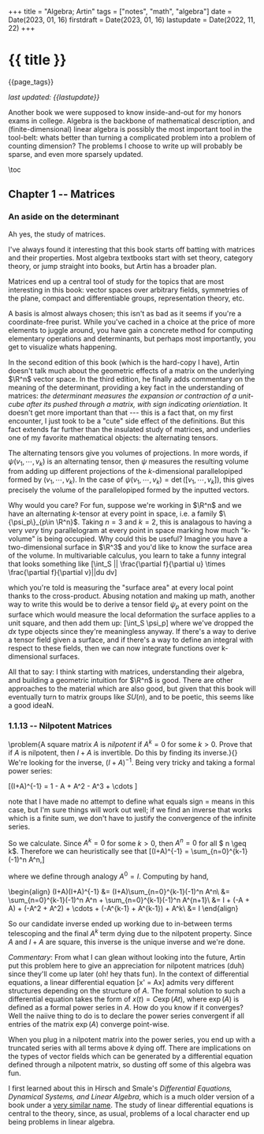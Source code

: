 +++
title = "Algebra; Artin"
tags = ["notes", "math", "algebra"]
date = Date(2023, 01, 16)
firstdraft = Date(2023, 01, 16)
lastupdate = Date(2022, 11, 22)
+++

# {{ title }}

{{page_tags}}

*last updated: {{lastupdate}}*

Another book we were supposed to know inside-and-out for my honors
exams in college. Algebra is the backbone of mathematical description,
and (finite-dimensional) linear algebra is possibly the most important
tool in the tool-belt: whats better than turning a complicated problem
into a problem of counting dimension? The problems I choose to write
up will probably be sparse, and even more sparsely updated.

\toc 

## Chapter 1 -- Matrices
### An aside on the determinant
Ah yes, the study of matrices.

I've always found it interesting that this book starts off batting
with matrices and their properties. Most algebra textbooks start with
set theory, category theory, or jump straight into books, but Artin
has a broader plan.

Matrices end up a central tool of study for the topics that are most
interesting in this book: vector spaces over arbitrary fields,
symmetries of the plane, compact and differentiable groups,
representation theory, etc. 

A basis is almost always chosen; this isn't as bad as it seems if
you're a coordinate-free purist. While you've cached in a choice at
the price of more elements to juggle around, you have gain a concrete
method for computing elementary operations and determinants, but
perhaps most importantly, you get to visualize whats happening.

In the second edition of this book (which is the hard-copy I have),
Artin doesn't talk much about the geometric effects of a matrix on the
underlying $\R^n$ vector space. In the third edition, he finally adds
commentary on the meaning of the determinant, providing a key fact in
the understanding of matrices: *the determinant measures the expansion
or contraction of a unit-cube after its pushed through a matrix, with
sign indicating orientiation*. It doesn't get more important than
that --- this is a fact that, on my first encounter, I just took to be
a "cute" side effect of the definitions. But this fact extends far
further than the insulated study of matrices, and underlies one of my
favorite mathematical objects: the alternating tensors.

The alternating tensors give you volumes of projections. In more
words, if $\psi(v_1,\cdots,v_k)$ is an alternating tensor, then $\psi$
measures the resulting volume from adding up different projections of
the $k$-dimensional parallelopiped formed by $(v_1,\cdots,v_k)$. In
the case of $\psi(v_1,\cdots,v_k) = \det([v_1,\cdots,v_k])$, this
gives precisely the volume of the parallelopiped formed by the
inputted vectors.

Why would you care? For fun, suppose we're working in $\R^n$ and we
have an alternating $k$-tensor at every point in space, i.e. a family
$\{\psi_p\}_{p\in \R^n}$. Taking $n=3$ and $k=2$, this is analagous to
having a very *very* tiny parallelogram at every point in space marking
how much "k-volume" is being occupied. Why could this be useful?
Imagine you have a two-dimensional surface in $\R^3$ and you'd like to
know the surface area of the volume. In multivariable calculus, you
learn to take a funny integral that looks something like \[\int_S ||
\frac{\partial f}{\partial u} \times \frac{\partial f}{\partial v}||du
dv\]

which you're told is measuring the "surface area" at every local point
thanks to the cross-product. Abusing notation and making up math,
another way to write this would be to derive a tensor field $\psi_p$
at every point on the surface which would measure the local
deformation the surface applies to a unit square, and then add them
up: \[\int_S \psi_p\] where we've dropped the $dx$ type objects since
they're meaningless anyway. If there's a way to derive a tensor field
given a surface, and if there's a way to define an integral with
respect to these fields, then we can now integrate functions over
k-dimensional surfaces. 

All that to say: I think starting with matrices, understanding their
algebra, and building a geometric intuition for $\R^n$ is good. There
are other approaches to the material which are also good, but given
that this book will eventually turn to matrix groups like $SU(n)$,
and to be poetic, this seems like a good ideaN.

<!-- The determinant is a very tidy function which has a peculiar property: -->
<!-- Given a matrix $A$ and the elementary row operation $E_{ij}$ which -->
<!-- swaps row $i$ and $j$, $\det(E_{ij} A) = -\det(A)$ (which is due to -->
<!-- $\det$ being a homomorphism from $\R^{n^2}$ to $\R$ and $\det(E_{ij}) -->
<!-- = -1$, but this doesn't capture the geometry yet).  -->

### 1.1.13 -- Nilpotent Matrices
\problem{A square matrix $A$ is *nilpotent* if $A^k = 0$ for some $k >
0$. Prove that if $A$ is nilpotent, then $I+A$ is invertible. Do this
by finding its inverse.}{}
We're looking for the inverse, $(I + A)^{-1}$. Being very tricky and
taking a formal power series:

\[(I+A)^{-1} = 1 - A + A^2 - A^3 + \cdots \]

note that I have made no attempt to define what equals sign $=$ means
in this case, but I'm sure things will work out well; if we find an
inverse that works which is a finite sum, we don't have to justify the
convergence of the infinite series.

So we calculate. Since $A^k = 0$ for some $k>0$, then $A^n = 0$ for
all $ n \geq k$. Therefore we can heuristically see that \[(I+A)^{-1}
= \sum_{n=0}^{k-1} (-1)^n A^n,\]

where we define through analogy $A^0 = I$. Computing by hand, 

\begin{align}
(I+A)(I+A)^{-1} &= (I+A)\sum_{n=0}^{k-1}(-1)^n A^n\\
	&= \sum_{n=0}^{k-1}(-1)^n A^n + \sum_{n=0}^{k-1}(-1)^n A^{n+1}\\
	&= I + (-A + A) + (-A^2 + A^2) + \cdots + (-A^{k-1} + A^{k-1}) +
	A^k\\
	&= I
\end{align}

So our candidate inverse ended up working due to in-between terms
telescoping and the final $A^k$ term dying due to the nilpotent
property. Since $A$ and $I+A$ are square, this inverse is the unique
inverse and we're done.

*Commentary*: From what I can glean without looking into the future,
Artin put this problem here to give an appreciation for nilpotent
matrices (duh) since they'll come up later (oh! hey thats fun). In the
context of differential equations, a linear differential equation 
\[x' = Ax\] 
admits very different structures depending on the structure of
$A$. The formal solution to such a differential equation takes the
form of $x(t) = C\exp(At)$, where $\exp(A)$ is defined as a formal power
series in $A$. How do you know if it converges? Well the naiive thing
to do is to declare the power series convergent if all entries of the
matrix $\exp(A)$ converge point-wise. 

When you plug in a nilpotent matrix into the power series, you end up
with a truncated series with all terms above $k$ dying off. There are
implications on the types of vector fields which can be generated by a
differential equation defined through a nilpotent matrix, so dusting
off some of this algebra was fun.

I first learned about this in Hirsch and Smale's *Differential
Equations, Dynamical Systems, and Linear Algebra*, which is a much
older version of a book under a [very similar
name](https://www.amazon.com/Differential-Equations-Dynamical-Systems-Introduction/dp/0123820103). The
study of linear differential equations is central to the theory,
since, as usual, problems of a local character end up being problems
in linear algebra.
